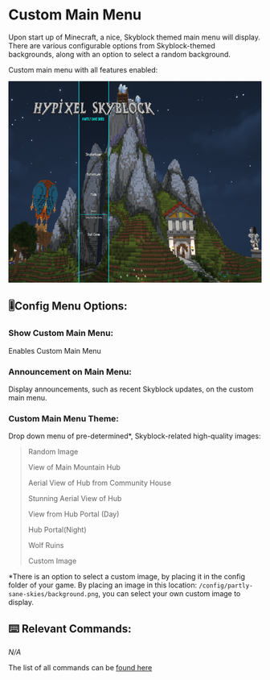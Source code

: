 # Custom Main Menu

Upon start up of Minecraft, a nice, Skyblock themed main menu will display.
There are various configurable options from Skyblock-themed backgrounds,
along with an option to select a random background.
<!-- Feature Description -->


Custom main menu with all features enabled:


<img src="/docs/images/custom_main_menu.png" alt="Custom main menu" width="750" height="400" style="text-align: center;">
<!-- Feature image -->


## 🎚️Config  Menu Options:
<!-- Options/toggles in the config menu, and what they do-->
### Show Custom Main Menu:
Enables Custom Main Menu
### Announcement on Main Menu:
Display announcements, such as recent Skyblock updates, on the custom main menu.  
### Custom Main Menu Theme:
Drop down menu of pre-determined*, Skyblock-related high-quality images:

> Random Image 
> 
> 
> View of Main Mountain Hub
> 
> 
> Aerial View of Hub from Community House
> 
> 
> Stunning Aerial View of Hub
> 
> 
> View from Hub Portal (Day)
> 
> 
> Hub Portal(Night)
> 
> 
> Wolf Ruins
> 
> 
> Custom Image


*There is an option to select a custom image, by placing it in the config folder of your game.
By placing an image in this location: ``/config/partly-sane-skies/background.png``, you can select your own custom image 
to display.


## ⌨️ Relevant Commands:
<!-- Commands to use the feature/associated with the feature-->

*N/A*

The list of all commands can be [found here](/docs/pages/commands.md#clearpssdata)
